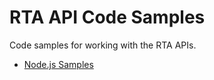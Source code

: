 # RTA API Code Samples

Code samples for working with the RTA APIs.   

- [Node.js Samples](NodeJS/README.md)
